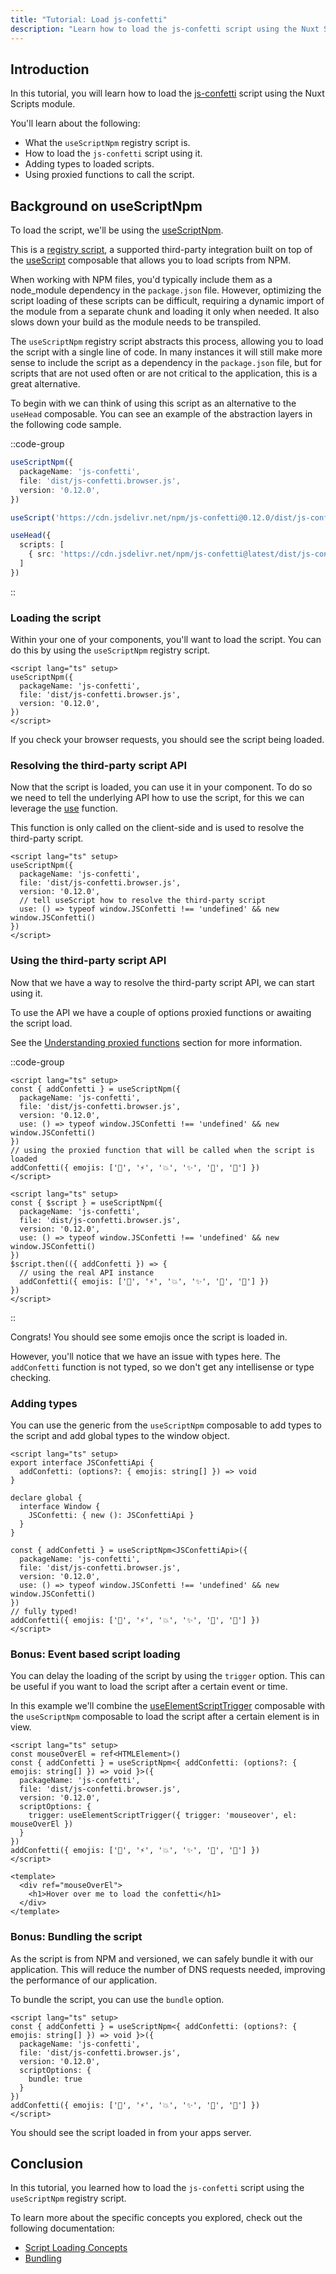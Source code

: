 ```yaml
---
title: "Tutorial: Load js-confetti"
description: "Learn how to load the js-confetti script using the Nuxt Scripts module."
---
```


## Introduction

In this tutorial, you will learn how to load the [js-confetti](https://github.com/loonywizard/js-confetti) script using the Nuxt Scripts module.

You'll learn about the following:
- What the `useScriptNpm` registry script is.
- How to load the `js-confetti` script using it.
- Adding types to loaded scripts.
- Using proxied functions to call the script.

## Background on useScriptNpm

To load the script, we'll be using the [useScriptNpm](/scripts/utility/npm).

This is a [registry script](/scripts), a supported
third-party integration built on top of the
[useScript](/docs/api/use-script) composable that allows you to load scripts from NPM.

When working with NPM files, you'd typically include them as a node_module dependency in the `package.json` file. However,
optimizing the script loading of these scripts can be difficult, requiring a dynamic import of the module from a separate chunk and
loading it only when needed. It also slows down your build as the module needs to be transpiled.

The `useScriptNpm` registry script abstracts this process, allowing you to load the script with a single line of code. In many instances
it will still make more sense to include the script as a dependency in the `package.json` file, but for scripts that are not used often or
are not critical to the application, this is a great alternative.

To begin with we can think of using this script as an alternative to the `useHead` composable. You can see an example of the abstraction
layers in the following code sample.

::code-group

```ts [Registry Script useScriptNpm]
useScriptNpm({
  packageName: 'js-confetti',
  file: 'dist/js-confetti.browser.js',
  version: '0.12.0',
})
```

```ts [useScript]
useScript('https://cdn.jsdelivr.net/npm/js-confetti@0.12.0/dist/js-confetti.browser.js')
```

```ts [useHead]
useHead({
  scripts: [
    { src: 'https://cdn.jsdelivr.net/npm/js-confetti@latest/dist/js-confetti.browser.js' }
  ]
})
```

::

### Loading the script

Within your one of your components, you'll want to load the script. You can do this by using the `useScriptNpm` registry script.

```vue [app.vue]
<script lang="ts" setup>
useScriptNpm({
  packageName: 'js-confetti',
  file: 'dist/js-confetti.browser.js',
  version: '0.12.0',
})
</script>
```

If you check your browser requests, you should see the script being loaded.

### Resolving the third-party script API

Now that the script is loaded, you can use it in your component. To do so we need to tell the underlying API how to use the script, for this we can
leverage the [use](/docs/api/use-script#use) function.

This function is only called on the client-side and is used to resolve the third-party script.

```vue [app.vue]
<script lang="ts" setup>
useScriptNpm({
  packageName: 'js-confetti',
  file: 'dist/js-confetti.browser.js',
  version: '0.12.0',
  // tell useScript how to resolve the third-party script
  use: () => typeof window.JSConfetti !== 'undefined' && new window.JSConfetti()
})
</script>
```

### Using the third-party script API

Now that we have a way to resolve the third-party script API, we can start using it.

To use the API we have a couple of options proxied functions or awaiting the script load.

See the [Understanding proxied functions](/docs/guides/script-loading#Understanding-proxied-functions) section for more information.

::code-group

```vue [Proxy Usage]
<script lang="ts" setup>
const { addConfetti } = useScriptNpm({
  packageName: 'js-confetti',
  file: 'dist/js-confetti.browser.js',
  version: '0.12.0',
  use: () => typeof window.JSConfetti !== 'undefined' && new window.JSConfetti()
})
// using the proxied function that will be called when the script is loaded
addConfetti({ emojis: ['🌈', '⚡️', '💥', '✨', '💫', '🌸'] })
</script>
```

```vue [Await Load]
<script lang="ts" setup>
const { $script } = useScriptNpm({
  packageName: 'js-confetti',
  file: 'dist/js-confetti.browser.js',
  version: '0.12.0',
  use: () => typeof window.JSConfetti !== 'undefined' && new window.JSConfetti()
})
$script.then(({ addConfetti }) => {
  // using the real API instance
  addConfetti({ emojis: ['🌈', '⚡️', '💥', '✨', '💫', '🌸'] })
})
</script>
```

::

Congrats! You should see some emojis once the script is loaded in.

However, you'll notice that we have an issue with types here. The `addConfetti` function is not typed, so we don't get any intellisense or type checking.

### Adding types

You can use the generic from the `useScriptNpm` composable to add types to the script and add global types to the window object.

```vue [app.vue]
<script lang="ts" setup>
export interface JSConfettiApi {
  addConfetti: (options?: { emojis: string[] }) => void
}

declare global {
  interface Window {
    JSConfetti: { new (): JSConfettiApi }
  }
}

const { addConfetti } = useScriptNpm<JSConfettiApi>({
  packageName: 'js-confetti',
  file: 'dist/js-confetti.browser.js',
  version: '0.12.0',
  use: () => typeof window.JSConfetti !== 'undefined' && new window.JSConfetti()
})
// fully typed!
addConfetti({ emojis: ['🌈', '⚡️', '💥', '✨', '💫', '🌸'] })
</script>
```

### Bonus: Event based script loading

You can delay the loading of the script by using the `trigger` option. This can be useful if you want to load the script after a certain event or time.

In this example we'll combine the [useElementScriptTrigger](/docs/api/use-element-script-trigger) composable with the `useScriptNpm` composable to load the script after a certain element is in view.

```vue [app.vue]
<script lang="ts" setup>
const mouseOverEl = ref<HTMLElement>()
const { addConfetti } = useScriptNpm<{ addConfetti: (options?: { emojis: string[] }) => void }>({
  packageName: 'js-confetti',
  file: 'dist/js-confetti.browser.js',
  version: '0.12.0',
  scriptOptions: {
    trigger: useElementScriptTrigger({ trigger: 'mouseover', el: mouseOverEl })
  }
})
addConfetti({ emojis: ['🌈', '⚡️', '💥', '✨', '💫', '🌸'] })
</script>

<template>
  <div ref="mouseOverEl">
    <h1>Hover over me to load the confetti</h1>
  </div>
</template>
```

### Bonus: Bundling the script

As the script is from NPM and versioned, we can safely bundle it with our application. This will reduce the number of DNS requests needed, improving the performance of our application.

To bundle the script, you can use the `bundle` option.

```vue [app.vue]
<script lang="ts" setup>
const { addConfetti } = useScriptNpm<{ addConfetti: (options?: { emojis: string[] }) => void }>({
  packageName: 'js-confetti',
  file: 'dist/js-confetti.browser.js',
  version: '0.12.0',
  scriptOptions: {
    bundle: true
  }
})
addConfetti({ emojis: ['🌈', '⚡️', '💥', '✨', '💫', '🌸'] })
</script>
```

You should see the script loaded in from your apps server.

## Conclusion

In this tutorial, you learned how to load the `js-confetti` script using the `useScriptNpm` registry script.

To learn more about the specific concepts you explored, check out the following documentation:
- [Script Loading Concepts](/docs/guides/script-loading)
- [Bundling](/docs/guides/bundling)
